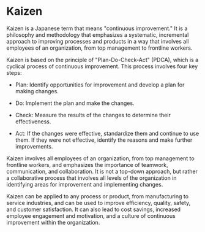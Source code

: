 # Kaizen 

Kaizen is a Japanese term that means "continuous improvement." It is a philosophy and methodology that emphasizes a systematic, incremental approach to improving processes and products in a way that involves all employees of an organization, from top management to frontline workers.

Kaizen is based on the principle of "Plan-Do-Check-Act" (PDCA), which is a cyclical process of continuous improvement. This process involves four key steps:

* Plan: Identify opportunities for improvement and develop a plan for making changes.

* Do: Implement the plan and make the changes.

* Check: Measure the results of the changes to determine their effectiveness.

* Act: If the changes were effective, standardize them and continue to use them. If they were not effective, identify the reasons and make further improvements.

Kaizen involves all employees of an organization, from top management to frontline workers, and emphasizes the importance of teamwork, communication, and collaboration. It is not a top-down approach, but rather a collaborative process that involves all levels of the organization in identifying areas for improvement and implementing changes.

Kaizen can be applied to any process or product, from manufacturing to service industries, and can be used to improve efficiency, quality, safety, and customer satisfaction. It can also lead to cost savings, increased employee engagement and motivation, and a culture of continuous improvement within the organization.

